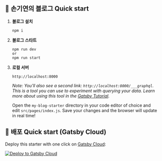 ## 🚀 손기연의 블로그 Quick start

1.  **블로그 설치**

    ```
    npm i
    ```

1.  **블로그 스타트**

    ```
    npm run dev 
    or
    npm run start
    ```

1.  **로컬 서버**

    `http://localhost:8000`

    _Note: You'll also see a second link: _`http://localhost:8000/___graphql`_. This is a tool you can use to experiment with querying your data. Learn more about using this tool in the [Gatsby Tutorial](https://www.gatsbyjs.com/docs/tutorial/part-4/#use-graphiql-to-explore-the-data-layer-and-write-graphql-queries)._

    Open the `my-blog-starter` directory in your code editor of choice and edit `src/pages/index.js`. Save your changes and the browser will update in real time!

## 🚀 배포 Quick start (Gatsby Cloud)

Deploy this starter with one click on [Gatsby Cloud](https://www.gatsbyjs.com/cloud/):

[<img src="https://www.gatsbyjs.com/deploynow.svg" alt="Deploy to Gatsby Cloud">](https://www.gatsbyjs.com/dashboard/deploynow?url=https://github.com/gatsbyjs/gatsby-starter-blog)